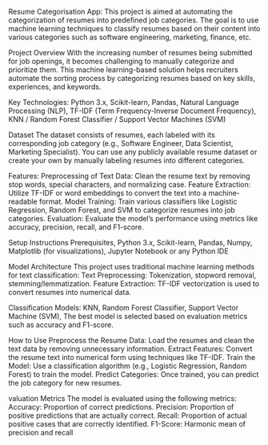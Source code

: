 Resume Categorisation App: 
This project is aimed at automating the categorization of resumes into predefined job categories. 
The goal is to use machine learning techniques to classify resumes based on their content into various categories such as software engineering, marketing, finance, etc.

Project Overview
With the increasing number of resumes being submitted for job openings, it becomes challenging to manually categorize and prioritize them. 
This machine learning-based solution helps recruiters automate the sorting process by categorizing resumes based on key skills, experiences, and keywords.

Key Technologies:
Python 3.x,
Scikit-learn,
Pandas,
Natural Language Processing (NLP),
TF-IDF (Term Frequency-Inverse Document Frequency),
KNN / Random Forest Classifier / Support Vector Machines (SVM)

Dataset
The dataset consists of resumes, each labeled with its corresponding job category (e.g., Software Engineer, Data Scientist, Marketing Specialist). 
You can use any publicly available resume dataset or create your own by manually labeling resumes into different categories.

Features:
Preprocessing of Text Data: Clean the resume text by removing stop words, special characters, and normalizing case.
Feature Extraction: Utilize TF-IDF or word embeddings to convert the text into a machine-readable format.
Model Training: Train various classifiers like Logistic Regression, Random Forest, and SVM to categorize resumes into job categories.
Evaluation: Evaluate the model’s performance using metrics like accuracy, precision, recall, and F1-score.

Setup Instructions
Prerequisites,
Python 3.x,
Scikit-learn,
Pandas,
Numpy,
Matplotlib (for visualizations),
Jupyter Notebook or any Python IDE

Model Architecture
This project uses traditional machine learning methods for text classification:
Text Preprocessing: Tokenization, stopword removal, stemming/lemmatization.
Feature Extraction: TF-IDF vectorization is used to convert resumes into numerical data.

Classification Models:
KNN,
Random Forest Classifier,
Support Vector Machine (SVM),
The best model is selected based on evaluation metrics such as accuracy and F1-score.

How to Use
Preprocess the Resume Data: Load the resumes and clean the text data by removing unnecessary information.
Extract Features: Convert the resume text into numerical form using techniques like TF-IDF.
Train the Model: Use a classification algorithm (e.g., Logistic Regression, Random Forest) to train the model.
Predict Categories: Once trained, you can predict the job category for new resumes.

valuation Metrics
The model is evaluated using the following metrics:
Accuracy: Proportion of correct predictions.
Precision: Proportion of positive predictions that are actually correct.
Recall: Proportion of actual positive cases that are correctly identified.
F1-Score: Harmonic mean of precision and recall
